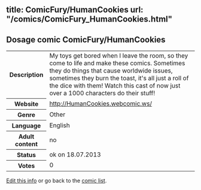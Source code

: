 title: ComicFury/HumanCookies
url: "/comics/ComicFury_HumanCookies.html"
---
Dosage comic ComicFury/HumanCookies
-----------------------------------------

<p id="msg"></p>
<script type="text/javascript">
if (window.location.search === '?edit_info_mail=sent_ok') {
  var elem = document.getElementById("msg");
  elem.innerHTML = 'Edited information sucessfully sent for review, which is usually done daily. Thanks!';
  elem.className = 'ok';
}
</script>
<table class="comicinfo">
<tr>
<th>Description</th><td>My toys get bored when I leave the room, so they come to life and make these comics. Sometimes they do things that cause worldwide issues, sometimes they burn the toast, it's all just a roll of the dice with them! Watch this cast of now just over a 1000 characters do their stuff!</td>
</tr>
<tr>
<th>Website</th><td><a href="http://HumanCookies.webcomic.ws/">http://HumanCookies.webcomic.ws/</a></td>
</tr>
<tr>
<th>Genre</th><td>Other</td>
</tr>
<tr>
<th>Language</th><td>English</td>
</tr>
<tr>
<th>Adult content</th><td>no</td>
</tr>
<tr>
<th>Status</th><td>ok on 18.07.2013</td>
</tr>
<tr>
<th>Votes</th><td>0</td>
</tr>
</table>

[Edit this info](ComicFury_HumanCookies_edit.html) or go back to the [comic list](../comic-index.html).
